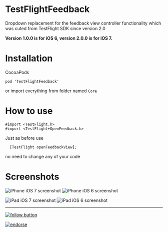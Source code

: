TestFlightFeedback
==================

Dropdown replacement for the feedback view controller functionality which was cuted from TestFlight SDK since version 2.0

**Version 1.0.0 is for iOS 6, version 2.0.0 is for iOS 7.**

Installation
==================

CocoaPods
```
pod 'TestFlightFeedback'
```
or import everything from folder named ``` Core ```

How to use
==================

```
#import <TestFlight.h>
#import <TestFlight+OpenFeedback.h>
```

Just as before use

```
  [TestFlight openFeedbackView];
```

no need to change any of your code

Screenshots
==================
![iPhone iOS 7 screenshot](http://imageshack.us/a/img855/4903/v38w.png) 
![iPhone iOS 6 screenshot](http://imageshack.us/a/img11/8233/62e0.png) 

![iPad iOS 7 screenshot](http://imageshack.us/a/img18/5349/lpi6.png)
![iPad iOS 6 screenshot](http://imageshack.us/a/img708/4246/8ga8.png) 

 


---------------

[![follow button](http://dzamataev.github.io/images/twitter_follow.png)](https://twitter.com/DZamataev)

[![endorse](https://api.coderwall.com/dzamataev/endorsecount.png)](https://coderwall.com/dzamataev)
